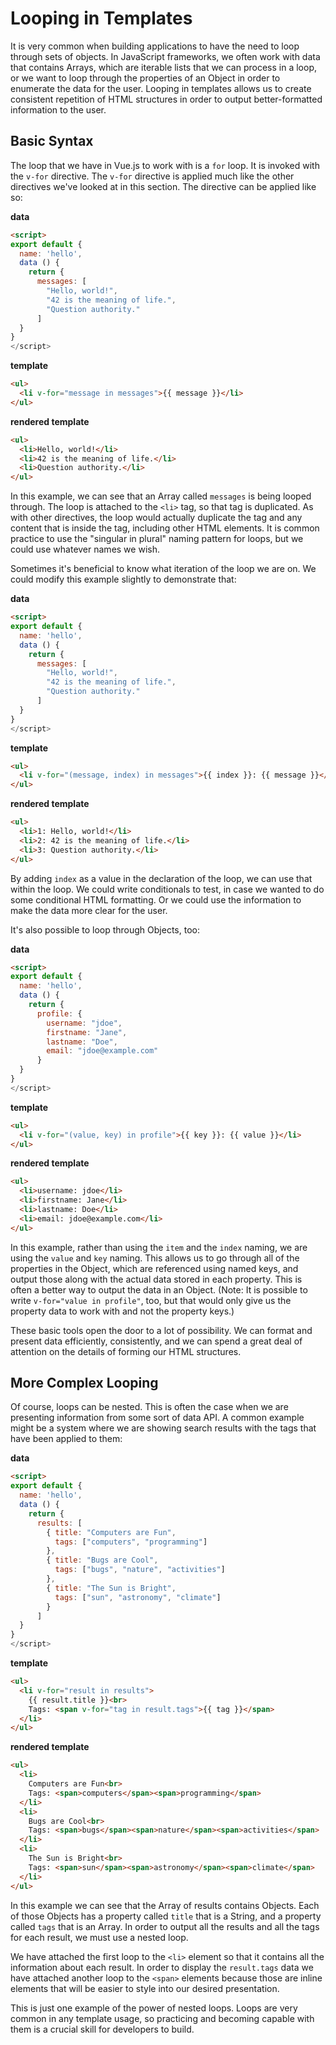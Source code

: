 # Looping in Templates

It is very common when building applications to have the need to loop through sets of objects. In JavaScript frameworks, we often work with data that contains Arrays, which are iterable lists that we can process in a loop, or we want to loop through the properties of an Object in order to enumerate the data for the user. Looping in templates allows us to create consistent repetition of HTML structures in order to output better-formatted information to the user.

## Basic Syntax
The loop that we have in Vue.js to work with is a `for` loop. It is invoked with the `v-for` directive. The `v-for` directive is applied much like the other directives we've looked at in this section. The directive can be applied like so:

**data**
```html
<script>
export default {
  name: 'hello',
  data () {
    return {
      messages: [
        "Hello, world!",
        "42 is the meaning of life.",
        "Question authority."
      ]
  }
}
</script>
```

**template**
```html
<ul>
  <li v-for="message in messages">{{ message }}</li>
</ul>
```

**rendered template**
```html
<ul>
  <li>Hello, world!</li>
  <li>42 is the meaning of life.</li>
  <li>Question authority.</li>
</ul>
```
In this example, we can see that an Array called `messages` is being looped through. The loop is attached to the `<li>` tag, so that tag is duplicated. As with other directives, the loop would actually duplicate the tag and any content that is inside the tag, including other HTML elements. It is common practice to use the "singular in plural" naming pattern for loops, but we could use whatever names we wish.

Sometimes it's beneficial to know what iteration of the loop we are on. We could modify this example slightly to demonstrate that:

**data**
```html
<script>
export default {
  name: 'hello',
  data () {
    return {
      messages: [
        "Hello, world!",
        "42 is the meaning of life.",
        "Question authority."
      ]
  }
}
</script>
```

**template**
```html
<ul>
  <li v-for="(message, index) in messages">{{ index }}: {{ message }}</li>
</ul>
```

**rendered template**
```html
<ul>
  <li>1: Hello, world!</li>
  <li>2: 42 is the meaning of life.</li>
  <li>3: Question authority.</li>
</ul>
```

By adding `index` as a value in the declaration of the loop, we can use that within the loop. We could write conditionals to test, in case we wanted to do some conditional HTML formatting. Or we could use the information to make the data more clear for the user.

It's also possible to loop through Objects, too:

**data**
```html
<script>
export default {
  name: 'hello',
  data () {
    return {
      profile: {
        username: "jdoe",
        firstname: "Jane",
        lastname: "Doe",
        email: "jdoe@example.com"
      }
  }
}
</script>
```

**template**
```html
<ul>
  <li v-for="(value, key) in profile">{{ key }}: {{ value }}</li>
</ul>
```

**rendered template**
```html
<ul>
  <li>username: jdoe</li>
  <li>firstname: Jane</li>
  <li>lastname: Doe</li>
  <li>email: jdoe@example.com</li>
</ul>
```

In this example, rather than using the `item` and the `index` naming, we are using the `value` and `key` naming. This allows us to go through all of the properties in the Object, which are referenced using named keys, and output those along with the actual data stored in each property. This is often a better way to output the data in an Object. (Note: It is possible to write `v-for="value in profile"`, too, but that would only give us the property data to work with and not the property keys.)

These basic tools open the door to a lot of possibility. We can format and present data efficiently, consistently, and we can spend a great deal of attention on the details of forming our HTML structures.

## More Complex Looping

Of course, loops can be nested. This is often the case when we are presenting information from some sort of data API. A common example might be a system where we are showing search results with the tags that have been applied to them:

**data**
```html
<script>
export default {
  name: 'hello',
  data () {
    return {
      results: [
        { title: "Computers are Fun",
          tags: ["computers", "programming"]
        },
        { title: "Bugs are Cool",
          tags: ["bugs", "nature", "activities"]
        },
        { title: "The Sun is Bright",
          tags: ["sun", "astronomy", "climate"]
        }
      ]
  }
}
</script>
```

**template**
```html
<ul>
  <li v-for="result in results">
    {{ result.title }}<br>
    Tags: <span v-for="tag in result.tags">{{ tag }}</span>
  </li>
</ul>
```

**rendered template**
```html
<ul>
  <li>
    Computers are Fun<br>
    Tags: <span>computers</span><span>programming</span>
  </li>
  <li>
    Bugs are Cool<br>
    Tags: <span>bugs</span><span>nature</span><span>activities</span>
  </li>
  <li>
    The Sun is Bright<br>
    Tags: <span>sun</span><span>astronomy</span><span>climate</span>
  </li>
</ul>
```
In this example we can see that the Array of results contains Objects. Each of those Objects has a property called `title` that is a String, and a property called `tags` that is an Array. In order to output all the results and all the tags for each result, we must use a nested loop. 

We have attached the first loop to the `<li>` element so that it contains all the information about each result. In order to display the `result.tags` data we have attached another loop to the `<span>` elements because those are inline elements that will be easier to style into our desired presentation.

This is just one example of the power of nested loops. Loops are very common in any template usage, so practicing and becoming capable with them is a crucial skill for developers to build.













